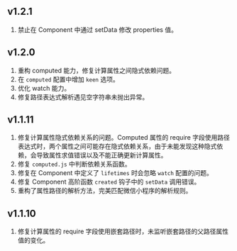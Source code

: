 ## v1.2.1

1. 禁止在 Component 中通过 setData 修改 properties 值。

## v1.2.0

1. 重构 computed 能力，修复计算属性之间隐式依赖问题。
2. 在 `computed` 配置中增加 `keen` 选项。
3. 优化 watch 能力。
4. 修复路径表达式解析遇见空字符串未抛出异常。

## v1.1.11

1. 修复计算属性隐式依赖关系的问题。Computed 属性的 require 字段使用路径表达式时，两个属性之间可能存在隐式依赖关系，由于未能发现这种隐式依赖，会导致属性求值错误以及不能正确更新计算属性。
2. 修复 `computed.js` 中判断依赖关系函数。
3. 修复在 Component 中定义了 `lifetimes` 时会忽略 `watch` 配置的问题。
4. 修复 Component 高阶函数 `created` 钩子中的 `setData` 调用错误。
5. 重构了属性路径的解析方法，完美匹配微信小程序的解析规则。

## v1.1.10

1. 修复计算属性的 require 字段使用嵌套路径时，未监听嵌套路径的父路径属性值的变化。
